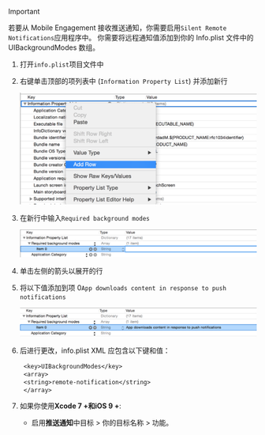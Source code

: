 > [!IMPORTANT]
> 若要从 Mobile Engagement 接收推送通知，你需要启用`Silent Remote Notifications`应用程序中。 你需要将远程通知值添加到你的 Info.plist 文件中的 UIBackgroundModes 数组。
> 
> 

1. 打开`info.plist`项目文件中
2. 右键单击顶部的项列表中 (`Information Property List`) 并添加新行
   
    ![](./media/mobile-engagement-ios-silent-push/xcode-plist-add-silent-push1.png)
3. 在新行中输入`Required background modes`
   
    ![](./media/mobile-engagement-ios-silent-push/xcode-plist-add-silent-push2.png)
4. 单击左侧的箭头以展开的行
5. 将以下值添加到项 0`App downloads content in response to push notifications`
   
    ![](./media/mobile-engagement-ios-silent-push/xcode-plist-add-silent-push3.png)
6. 后进行更改，info.plist XML 应包含以下键和值：
   
        <key>UIBackgroundModes</key>
        <array>
        <string>remote-notification</string>
        </array>
7. 如果你使用**Xcode 7 +**和**iOS 9 +**:
   
   * 启用**推送通知**中目标 > 你的目标名称 > 功能。

